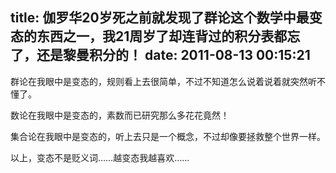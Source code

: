 title: 伽罗华20岁死之前就发现了群论这个数学中最变态的东西之一，我21周岁了却连背过的积分表都忘了，还是黎曼积分的！
date: 2011-08-13 00:15:21
---

群论在我眼中是变态的，规则看上去很简单，不过不知道怎么说着说着就突然听不懂了。

数论在我眼中是变态的，素数而已研究那么多花花竟然！

集合论在我眼中是变态的，听上去只是一个概念，不过却像要拯救整个世界一样。

以上，变态不是贬义词……越变态我越喜欢……